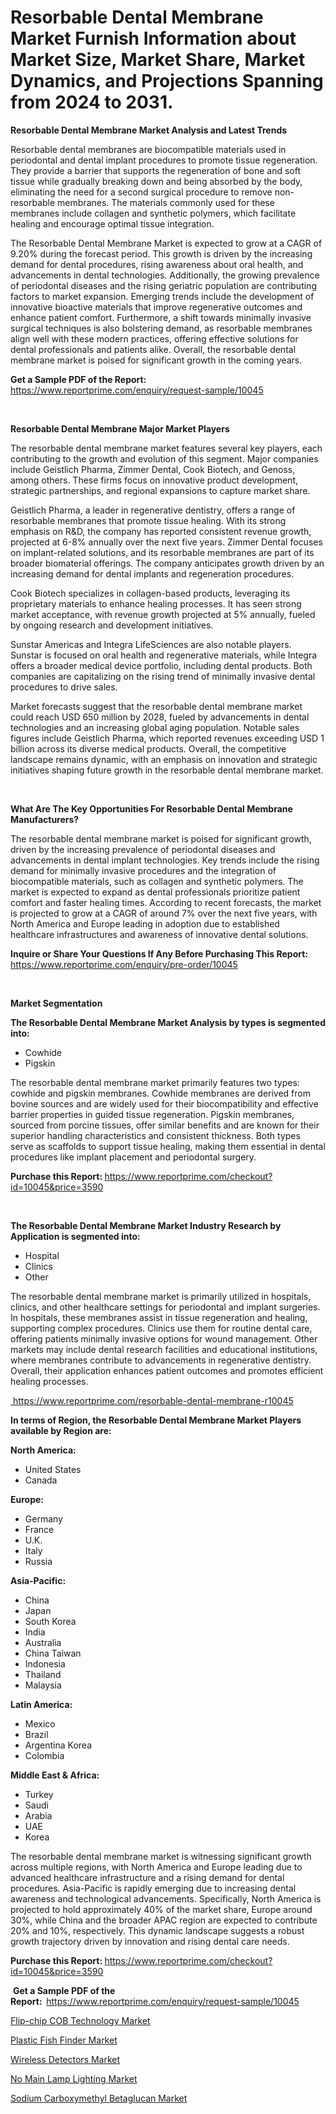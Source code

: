 <p><h1>Resorbable Dental Membrane Market Furnish Information about Market Size, Market Share, Market Dynamics, and Projections Spanning from 2024 to 2031.</h1></p><p><strong>Resorbable Dental Membrane Market Analysis and Latest Trends</strong></p>
<p><p>Resorbable dental membranes are biocompatible materials used in periodontal and dental implant procedures to promote tissue regeneration. They provide a barrier that supports the regeneration of bone and soft tissue while gradually breaking down and being absorbed by the body, eliminating the need for a second surgical procedure to remove non-resorbable membranes. The materials commonly used for these membranes include collagen and synthetic polymers, which facilitate healing and encourage optimal tissue integration.</p><p>The Resorbable Dental Membrane Market is expected to grow at a CAGR of 9.20% during the forecast period. This growth is driven by the increasing demand for dental procedures, rising awareness about oral health, and advancements in dental technologies. Additionally, the growing prevalence of periodontal diseases and the rising geriatric population are contributing factors to market expansion. Emerging trends include the development of innovative bioactive materials that improve regenerative outcomes and enhance patient comfort. Furthermore, a shift towards minimally invasive surgical techniques is also bolstering demand, as resorbable membranes align well with these modern practices, offering effective solutions for dental professionals and patients alike. Overall, the resorbable dental membrane market is poised for significant growth in the coming years.</p></p>
<p><strong>Get a Sample PDF of the Report:&nbsp;</strong> <a href="https://www.reportprime.com/enquiry/request-sample/10045?utm_campaign=1166&utm_medium=2&utm_source=Github&utm_content=ia&utm_term=28112024&utm_id=resorbable-dental-membrane">https://www.reportprime.com/enquiry/request-sample/10045</a></p>
<p>&nbsp;</p>
<p><strong>Resorbable Dental Membrane Major Market Players</strong></p>
<p><p>The resorbable dental membrane market features several key players, each contributing to the growth and evolution of this segment. Major companies include Geistlich Pharma, Zimmer Dental, Cook Biotech, and Genoss, among others. These firms focus on innovative product development, strategic partnerships, and regional expansions to capture market share.</p><p>Geistlich Pharma, a leader in regenerative dentistry, offers a range of resorbable membranes that promote tissue healing. With its strong emphasis on R&D, the company has reported consistent revenue growth, projected at 6-8% annually over the next five years. Zimmer Dental focuses on implant-related solutions, and its resorbable membranes are part of its broader biomaterial offerings. The company anticipates growth driven by an increasing demand for dental implants and regeneration procedures.</p><p>Cook Biotech specializes in collagen-based products, leveraging its proprietary materials to enhance healing processes. It has seen strong market acceptance, with revenue growth projected at 5% annually, fueled by ongoing research and development initiatives.</p><p>Sunstar Americas and Integra LifeSciences are also notable players. Sunstar is focused on oral health and regenerative materials, while Integra offers a broader medical device portfolio, including dental products. Both companies are capitalizing on the rising trend of minimally invasive dental procedures to drive sales.</p><p>Market forecasts suggest that the resorbable dental membrane market could reach USD 650 million by 2028, fueled by advancements in dental technologies and an increasing global aging population. Notable sales figures include Geistlich Pharma, which reported revenues exceeding USD 1 billion across its diverse medical products. Overall, the competitive landscape remains dynamic, with an emphasis on innovation and strategic initiatives shaping future growth in the resorbable dental membrane market.</p></p>
<p>&nbsp;</p>
<p><strong>What Are The Key Opportunities For Resorbable Dental Membrane Manufacturers?</strong></p>
<p><p>The resorbable dental membrane market is poised for significant growth, driven by the increasing prevalence of periodontal diseases and advancements in dental implant technologies. Key trends include the rising demand for minimally invasive procedures and the integration of biocompatible materials, such as collagen and synthetic polymers. The market is expected to expand as dental professionals prioritize patient comfort and faster healing times. According to recent forecasts, the market is projected to grow at a CAGR of around 7% over the next five years, with North America and Europe leading in adoption due to established healthcare infrastructures and awareness of innovative dental solutions.</p></p>
<p><strong>Inquire or Share Your Questions If Any Before Purchasing This Report:</strong> <a href="https://www.reportprime.com/enquiry/pre-order/10045?utm_campaign=1166&utm_medium=2&utm_source=Github&utm_content=ia&utm_term=28112024&utm_id=resorbable-dental-membrane">https://www.reportprime.com/enquiry/pre-order/10045</a></p>
<p>&nbsp;</p>
<p><strong>Market Segmentation</strong></p>
<p><strong>The Resorbable Dental Membrane Market Analysis by types is segmented into:</strong></p>
<p><ul><li>Cowhide</li><li>Pigskin</li></ul></p>
<p><p>The resorbable dental membrane market primarily features two types: cowhide and pigskin membranes. Cowhide membranes are derived from bovine sources and are widely used for their biocompatibility and effective barrier properties in guided tissue regeneration. Pigskin membranes, sourced from porcine tissues, offer similar benefits and are known for their superior handling characteristics and consistent thickness. Both types serve as scaffolds to support tissue healing, making them essential in dental procedures like implant placement and periodontal surgery.</p></p>
<p><strong>Purchase this Report:&nbsp;</strong><a href="https://www.reportprime.com/checkout?id=10045&price=3590&utm_campaign=1166&utm_medium=2&utm_source=Github&utm_content=ia&utm_term=28112024&utm_id=resorbable-dental-membrane">https://www.reportprime.com/checkout?id=10045&price=3590</a></p>
<p>&nbsp;</p>
<p><strong>The Resorbable Dental Membrane Market Industry Research by Application is segmented into:</strong></p>
<p><ul><li>Hospital</li><li>Clinics</li><li>Other</li></ul></p>
<p><p>The resorbable dental membrane market is primarily utilized in hospitals, clinics, and other healthcare settings for periodontal and implant surgeries. In hospitals, these membranes assist in tissue regeneration and healing, supporting complex procedures. Clinics use them for routine dental care, offering patients minimally invasive options for wound management. Other markets may include dental research facilities and educational institutions, where membranes contribute to advancements in regenerative dentistry. Overall, their application enhances patient outcomes and promotes efficient healing processes.</p></p>
<p><a href="https://www.reportprime.com/resorbable-dental-membrane-r10045?utm_campaign=1166&utm_medium=2&utm_source=Github&utm_content=ia&utm_term=28112024&utm_id=resorbable-dental-membrane">&nbsp;https://www.reportprime.com/resorbable-dental-membrane-r10045</a></p>
<p><strong>In terms of Region, the Resorbable Dental Membrane Market Players available by Region are:</strong></p>
<p>
    <p> <strong> North America: </strong>
        <ul>
            <li>United States</li>
            <li>Canada</li>
        </ul>
        </p> 
    <p> <strong> Europe: </strong>
        <ul>
            <li>Germany</li>
            <li>France</li>
            <li>U.K.</li>
            <li>Italy</li>
            <li>Russia</li>
        </ul>
        </p> 
    <p> <strong> Asia-Pacific: </strong>
        <ul>
            <li>China</li>
            <li>Japan</li>
            <li>South Korea</li>
            <li>India</li>
            <li>Australia</li>
            <li>China Taiwan</li>
            <li>Indonesia</li>
            <li>Thailand</li>
            <li>Malaysia</li>
        </ul>
        </p> 
    <p> <strong> Latin America: </strong>
        <ul>
            <li>Mexico</li>
            <li>Brazil</li>
            <li>Argentina Korea</li>
            <li>Colombia</li>
        </ul>
        </p> 
    <p> <strong> Middle East & Africa: </strong>
        <ul>
            <li>Turkey</li>
            <li>Saudi</li>
            <li>Arabia</li>
            <li>UAE</li>
            <li>Korea</li>
        </ul>
    </p>
    </p>
<p><p>The resorbable dental membrane market is witnessing significant growth across multiple regions, with North America and Europe leading due to advanced healthcare infrastructure and a rising demand for dental procedures. Asia-Pacific is rapidly emerging due to increasing dental awareness and technological advancements. Specifically, North America is projected to hold approximately 40% of the market share, Europe around 30%, while China and the broader APAC region are expected to contribute 20% and 10%, respectively. This dynamic landscape suggests a robust growth trajectory driven by innovation and rising dental care needs.</p></p>
<p><strong>Purchase this Report: </strong><a href="https://www.reportprime.com/checkout?id=10045&price=3590&utm_campaign=1166&utm_medium=2&utm_source=Github&utm_content=ia&utm_term=28112024&utm_id=resorbable-dental-membrane">https://www.reportprime.com/checkout?id=10045&price=3590</a></p>
<p>&nbsp;<strong>Get a Sample PDF of the Report:&nbsp;&nbsp;</strong><a href="https://www.reportprime.com/enquiry/request-sample/10045?utm_campaign=1166&utm_medium=2&utm_source=Github&utm_content=ia&utm_term=28112024&utm_id=resorbable-dental-membrane">https://www.reportprime.com/enquiry/request-sample/10045</a></p>
<p><strong></strong></p>
<p><p><a href="https://issuu.com/reportprime-2/docs/flip-chip-cob-technology-market-siz_a522c6badbbfae?utm_campaign=1166&utm_medium=2&utm_source=Github&utm_content=ia&utm_term=28112024&utm_id=resorbable-dental-membrane">Flip-chip COB Technology Market</a></p><p><a href="https://www.linkedin.com/pulse/plastic-fish-finder-market-segmentation-geographical-regions-fj5ff?utm_campaign=1166&utm_medium=2&utm_source=Github&utm_content=ia&utm_term=28112024&utm_id=resorbable-dental-membrane">Plastic Fish Finder Market</a></p><p><a href="https://www.linkedin.com/pulse/global-wireless-detectors-market-comprehensive-analysis-ffklc?utm_campaign=1166&utm_medium=2&utm_source=Github&utm_content=ia&utm_term=28112024&utm_id=resorbable-dental-membrane">Wireless Detectors Market</a></p><p><a href="https://issuu.com/reportprime-2/docs/no-main-lamp-lighting-market-size-2_3ebf551bf314bd?utm_campaign=1166&utm_medium=2&utm_source=Github&utm_content=ia&utm_term=28112024&utm_id=resorbable-dental-membrane">No Main Lamp Lighting Market</a></p><p><a href="https://www.linkedin.com/pulse/comprehensive-sodium-carboxymethyl-betaglucan-market-report-csu2f?utm_campaign=1166&utm_medium=2&utm_source=Github&utm_content=ia&utm_term=28112024&utm_id=resorbable-dental-membrane">Sodium Carboxymethyl Betaglucan Market</a></p></p>